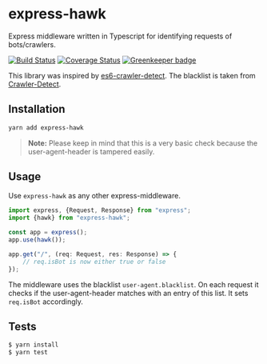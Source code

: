 # express-hawk

Express middleware written in Typescript for identifying requests of bots/crawlers.

[![Build Status](https://travis-ci.com/MrSchneepflug/express-hawk.svg?branch=master)](https://travis-ci.com/MrSchneepflug/express-hawk)
[![Coverage Status](https://coveralls.io/repos/github/MrSchneepflug/express-hawk/badge.svg?branch=master)](https://coveralls.io/github/MrSchneepflug/express-hawk?branch=master)
[![Greenkeeper badge](https://badges.greenkeeper.io/MrSchneepflug/express-hawk.svg)](https://greenkeeper.io/)

This library was inspired by [es6-crawler-detect](https://github.com/JefferyHus/es6-crawler-detect). The blacklist is taken from [Crawler-Detect](https://github.com/JayBizzle/Crawler-Detect).

## Installation

```sh
yarn add express-hawk
```

> **Note:**
> Please keep in mind that this is a very basic check because the user-agent-header is tampered easily.

## Usage

Use `express-hawk` as any other express-middleware.

```js
import express, {Request, Response} from "express";
import {hawk} from "express-hawk";

const app = express();
app.use(hawk());

app.get("/", (req: Request, res: Response) => {
    // req.isBot is now either true or false
});
```

The middleware uses the blacklist `user-agent.blacklist`. On each request it checks if the user-agent-header matches with an entry of this list. It sets `req.isBot` accordingly.

## Tests

```sh
$ yarn install
$ yarn test
```
